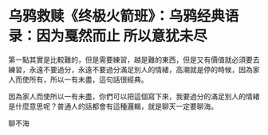 # 乌鸦救赎《终极火箭班》：乌鸦经典语录：因为戛然而止 所以意犹未尽

第一點其實是比較難的，但是需要練習，越是難的東西，但是又有價值就必須要去練習，永遠不要過分，永遠不要過分滿足別人的情緒，高潮就是停的時候，因為家人而使所有，所以一有未盡，這句話很經典。

因為家人而使所以一有未盡，你們可以把這個寫下來，我要過分的滿足別人的情緒是什麼意思呢？普通人的話都會有這種邏輯，就是聊天一定要聊海。

聊不海